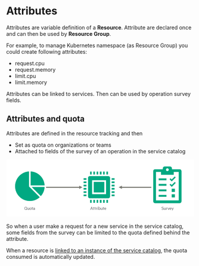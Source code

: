 # Attributes

Attributes are variable definition of a **Resource**. Attribute are declared once and can then be used by **Resource Group**.

For example, to manage Kubernetes namespace (as Resource Group) you could create following attributes:

- request.cpu
- request.memory
- limit.cpu
- limit.memory

Attributes can be linked to services. Then can be used by operation survey fields.

## Attributes and quota

Attributes are defined in the resource tracking and then 

- Set as quota on organizations or teams
- Attached to fields of the survey of an operation in the service catalog

![attribute](../../images/attribute.png)

So when a user make a request for a new service in the service catalog, some fields from the survey can be limited to the quota defined behind the attribute.

When a resource is [linked to an instance of the service catalog](resource.md#link-a-service-catalog-instance), the quota consumed is automatically updated.
